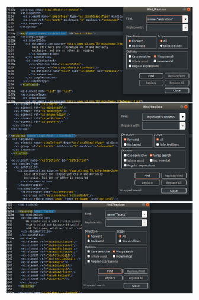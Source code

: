 ![](assets/markdown-img-paste-20190703102415275.png)  
![](assets/markdown-img-paste-20190703102454739.png)  
![](assets/markdown-img-paste-20190703102555543.png)  
